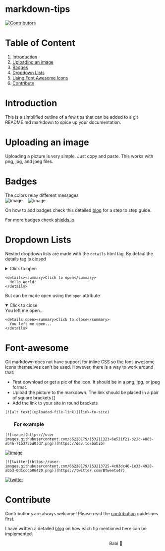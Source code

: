 # markdown-tips
[![Contributors](https://img.shields.io/badge/contributors-1-brightgreen.svg)](https://github.com/Babi-B/markdown-tips)

# Table of Content
<ol>
  <li><a href='#intro'>Introduction</a></li>
  <li><a href='#upload'>Uploading an image</a></li>
  <li><a href='#badges'>Badges</a></li>
  <li><a href='#nested-list'>Dropdown Lists</a></li>
  <li><a href='#font-awesome'>Using Font Awesome Icons</a></li>
  <li><a href='#contribute'>Contribute</a></li>
</ol>

# <span id='intro'>Introduction</span>

This is a simplified outline of a few tips that can be added to a git README.md markdown to spice up your documentation. 
# <span id='upload'>Uploading an image</span>

Uploading a picture is very simple. Just copy and paste. This works with png, jpg, and jpeg files.

# <span id='badges'>Badges</span>
The colors relay different messages<br>
![image](https://user-images.githubusercontent.com/66228179/153201992-db6b7802-a915-483f-a8d9-ca9f545c68c6.png) &emsp;![image](https://user-images.githubusercontent.com/66228179/153202236-c81a1ee0-2054-431b-9be8-3708fbcc1408.png)

On how to add badges check this detailed <a href=''>blog</a> for a step to step guide.

For more badges check <a href='https://shields.io/'>shields.io</a>

# <span id='nested-list'>Dropdown Lists</span>

Nested dropdown lists are made with the `details` html tag. By defaul the details tag is closed
<details><summary>Click to open</summary>
  Hello World!
</details>

```
<details><summary>Click to open</summary>
  Hello World!
</details>
```

But can be made open using the <code>open</code> attribute
 
<details open><summary>Click to close</summary>
  You left me open...
</details>

```
<details open><summary>Click to close</summary>
  You left me open...
</details>
```

# <span id='font-awesome'>Font-awesome</span>

Git markdown does not have support for inline CSS so the font-awesome icons themselves can't be used. However, there is a way to work around that:

<ul>
<li>First download or get a pic of the icon. It should be in a png, jpg, or jpeg format.</li>
<li>Upload the picture to the markdown. The link should be placed in a pair of square brackets []</li>
<li>Add the link to your site in round brackets</li>
</ul>

```
[![alt text](uploaded-file-link)](link-to-site)
```

### <ul>For example</ul>

```
[![image](https://user-images.githubusercontent.com/66228179/153211323-6e521f21-b21c-4883-ab46-71b3755d03d7.png)](https://dev.to/babib)

```


[![image](https://user-images.githubusercontent.com/66228179/153211323-6e521f21-b21c-4883-ab46-71b3755d03d7.png)](https://dev.to/babib)

```
[![twitter](https://user-images.githubusercontent.com/66228179/153213725-4c03dc46-1e33-4928-abb3-0d1cccb06420.png)](https://twitter.com/BTweets47)
```


[![twitter](https://user-images.githubusercontent.com/66228179/153213725-4c03dc46-1e33-4928-abb3-0d1cccb06420.png)](https://twitter.com/BTweets47)

# <span id='contribute'>Contribute</span>

Contributions are always welcome! Please read the <a href='https://github.com/Babi-B/markdown-tips/blob/main/CONTRIBUTION.md'>contribution</a> guidelines first.



I have written a detailed <a href='https://dev.to/babib/tips-and-tricks-to-add-to-your-github-readmemd-191i'>blog</a> on how each tip mentioned here can be implemented.

&emsp;&emsp;&emsp;&emsp;&emsp;&emsp;&emsp;&emsp;&emsp;&emsp;&emsp;&emsp;&emsp;&emsp;&emsp;&emsp;&emsp;&emsp;&emsp;&emsp;&emsp;&emsp;&emsp;&emsp;Babi 💞 
      



